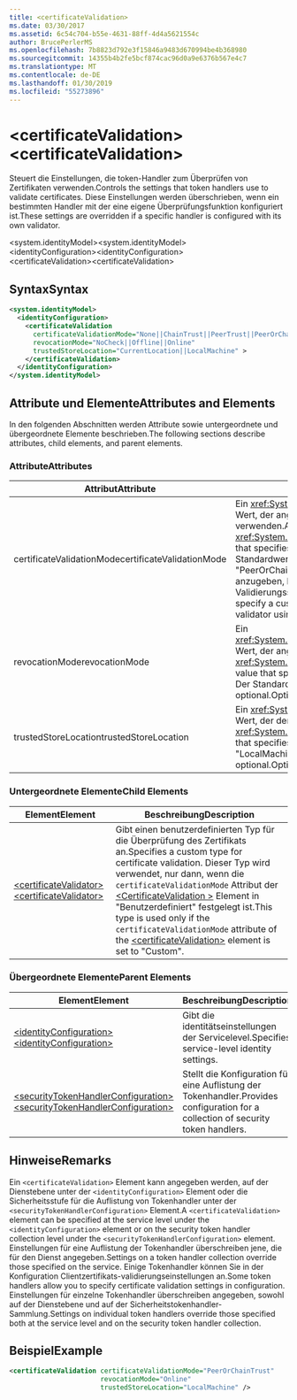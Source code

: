 ```yaml
---
title: <certificateValidation>
ms.date: 03/30/2017
ms.assetid: 6c54c704-b55e-4631-88ff-4d4a5621554c
author: BrucePerlerMS
ms.openlocfilehash: 7b8823d792e3f15846a9483d670994be4b368980
ms.sourcegitcommit: 14355b4b2fe5bcf874cac96d0a9e6376b567e4c7
ms.translationtype: MT
ms.contentlocale: de-DE
ms.lasthandoff: 01/30/2019
ms.locfileid: "55273896"
---
```

# <a name="certificatevalidation"></a><span data-ttu-id="49eb8-101">\<certificateValidation></span><span class="sxs-lookup"><span data-stu-id="49eb8-101">\<certificateValidation></span></span>
<span data-ttu-id="49eb8-102">Steuert die Einstellungen, die token-Handler zum Überprüfen von Zertifikaten verwenden.</span><span class="sxs-lookup"><span data-stu-id="49eb8-102">Controls the settings that token handlers use to validate certificates.</span></span> <span data-ttu-id="49eb8-103">Diese Einstellungen werden überschrieben, wenn ein bestimmten Handler mit der eine eigene Überprüfungsfunktion konfiguriert ist.</span><span class="sxs-lookup"><span data-stu-id="49eb8-103">These settings are overridden if a specific handler is configured with its own validator.</span></span>  
  
 <span data-ttu-id="49eb8-104">\<system.identityModel></span><span class="sxs-lookup"><span data-stu-id="49eb8-104">\<system.identityModel></span></span>  
<span data-ttu-id="49eb8-105">\<identityConfiguration></span><span class="sxs-lookup"><span data-stu-id="49eb8-105">\<identityConfiguration></span></span>  
<span data-ttu-id="49eb8-106">\<certificateValidation></span><span class="sxs-lookup"><span data-stu-id="49eb8-106">\<certificateValidation></span></span>  
  
## <a name="syntax"></a><span data-ttu-id="49eb8-107">Syntax</span><span class="sxs-lookup"><span data-stu-id="49eb8-107">Syntax</span></span>  
  
```xml  
<system.identityModel>  
  <identityConfiguration>  
    <certificateValidation  
      certificateValidationMode="None||ChainTrust||PeerTrust||PeerOrChainTrust||Custom"  
      revocationMode="NoCheck||Offline||Online"  
      trustedStoreLocation="CurrentLocation||LocalMachine" >  
    </certificateValidation>  
  </identityConfiguration>  
</system.identityModel>  
```  
  
## <a name="attributes-and-elements"></a><span data-ttu-id="49eb8-108">Attribute und Elemente</span><span class="sxs-lookup"><span data-stu-id="49eb8-108">Attributes and Elements</span></span>  
 <span data-ttu-id="49eb8-109">In den folgenden Abschnitten werden Attribute sowie untergeordnete und übergeordnete Elemente beschrieben.</span><span class="sxs-lookup"><span data-stu-id="49eb8-109">The following sections describe attributes, child elements, and parent elements.</span></span>  
  
### <a name="attributes"></a><span data-ttu-id="49eb8-110">Attribute</span><span class="sxs-lookup"><span data-stu-id="49eb8-110">Attributes</span></span>  
  
|<span data-ttu-id="49eb8-111">Attribut</span><span class="sxs-lookup"><span data-stu-id="49eb8-111">Attribute</span></span>|<span data-ttu-id="49eb8-112">Beschreibung</span><span class="sxs-lookup"><span data-stu-id="49eb8-112">Description</span></span>|  
|---------------|-----------------|  
|<span data-ttu-id="49eb8-113">certificateValidationMode</span><span class="sxs-lookup"><span data-stu-id="49eb8-113">certificateValidationMode</span></span>|<span data-ttu-id="49eb8-114">Ein <xref:System.ServiceModel.Security.X509CertificateValidationMode> Wert, der angibt, den Validierungsmodus für das x. 509-Zertifikat verwenden.</span><span class="sxs-lookup"><span data-stu-id="49eb8-114">An <xref:System.ServiceModel.Security.X509CertificateValidationMode> value that specifies the validation mode to use for the X.509 certificate.</span></span> <span data-ttu-id="49eb8-115">Der Standardwert ist "PeerOrChainTrust".</span><span class="sxs-lookup"><span data-stu-id="49eb8-115">The default value is "PeerOrChainTrust".</span></span> <span data-ttu-id="49eb8-116">Um ein benutzerdefiniertes Validierungssteuerelement anzugeben, legen Sie dieses Attribut auf "Custom", und geben Sie das Validierungssteuerelement mit der [ \<CertificateValidator >](../../../../../docs/framework/configure-apps/file-schema/windows-identity-foundation/certificatevalidator.md) Element.</span><span class="sxs-lookup"><span data-stu-id="49eb8-116">To specify a custom validator, set this attribute to "Custom" and specify the validator using the [\<certificateValidator>](../../../../../docs/framework/configure-apps/file-schema/windows-identity-foundation/certificatevalidator.md) element.</span></span> <span data-ttu-id="49eb8-117">Dies ist optional.</span><span class="sxs-lookup"><span data-stu-id="49eb8-117">Optional.</span></span>|  
|<span data-ttu-id="49eb8-118">revocationMode</span><span class="sxs-lookup"><span data-stu-id="49eb8-118">revocationMode</span></span>|<span data-ttu-id="49eb8-119">Ein <xref:System.Security.Cryptography.X509Certificates.X509RevocationMode> Wert, der angibt, den Sperrmodus für das x. 509-Zertifikat verwenden.</span><span class="sxs-lookup"><span data-stu-id="49eb8-119">An <xref:System.Security.Cryptography.X509Certificates.X509RevocationMode> value that specifies the revocation mode to use for the X.509 certificate.</span></span> <span data-ttu-id="49eb8-120">Der Standardwert lautet "Online".</span><span class="sxs-lookup"><span data-stu-id="49eb8-120">The default value is "Online".</span></span> <span data-ttu-id="49eb8-121">Dies ist optional.</span><span class="sxs-lookup"><span data-stu-id="49eb8-121">Optional.</span></span>|  
|<span data-ttu-id="49eb8-122">trustedStoreLocation</span><span class="sxs-lookup"><span data-stu-id="49eb8-122">trustedStoreLocation</span></span>|<span data-ttu-id="49eb8-123">Ein <xref:System.Security.Cryptography.X509Certificates.StoreLocation> Wert, der den x. 509-Zertifikatspeicher angibt.</span><span class="sxs-lookup"><span data-stu-id="49eb8-123">A <xref:System.Security.Cryptography.X509Certificates.StoreLocation> value that specifies the X.509 certificate store.</span></span> <span data-ttu-id="49eb8-124">Der Standardwert ist "LocalMachine".</span><span class="sxs-lookup"><span data-stu-id="49eb8-124">The default value is "LocalMachine".</span></span> <span data-ttu-id="49eb8-125">Dies ist optional.</span><span class="sxs-lookup"><span data-stu-id="49eb8-125">Optional.</span></span>|  
  
### <a name="child-elements"></a><span data-ttu-id="49eb8-126">Untergeordnete Elemente</span><span class="sxs-lookup"><span data-stu-id="49eb8-126">Child Elements</span></span>  
  
|<span data-ttu-id="49eb8-127">Element</span><span class="sxs-lookup"><span data-stu-id="49eb8-127">Element</span></span>|<span data-ttu-id="49eb8-128">Beschreibung</span><span class="sxs-lookup"><span data-stu-id="49eb8-128">Description</span></span>|  
|-------------|-----------------|  
|[<span data-ttu-id="49eb8-129">\<certificateValidator></span><span class="sxs-lookup"><span data-stu-id="49eb8-129">\<certificateValidator></span></span>](../../../../../docs/framework/configure-apps/file-schema/windows-identity-foundation/certificatevalidator.md)|<span data-ttu-id="49eb8-130">Gibt einen benutzerdefinierten Typ für die Überprüfung des Zertifikats an.</span><span class="sxs-lookup"><span data-stu-id="49eb8-130">Specifies a custom type for certificate validation.</span></span> <span data-ttu-id="49eb8-131">Dieser Typ wird verwendet, nur dann, wenn die `certificateValidationMode` Attribut der [ \<CertificateValidation >](../../../../../docs/framework/configure-apps/file-schema/windows-identity-foundation/certificatevalidation.md) Element in "Benutzerdefiniert" festgelegt ist.</span><span class="sxs-lookup"><span data-stu-id="49eb8-131">This type is used only if the `certificateValidationMode` attribute of the [\<certificateValidation>](../../../../../docs/framework/configure-apps/file-schema/windows-identity-foundation/certificatevalidation.md) element is set to "Custom".</span></span>|  
  
### <a name="parent-elements"></a><span data-ttu-id="49eb8-132">Übergeordnete Elemente</span><span class="sxs-lookup"><span data-stu-id="49eb8-132">Parent Elements</span></span>  
  
|<span data-ttu-id="49eb8-133">Element</span><span class="sxs-lookup"><span data-stu-id="49eb8-133">Element</span></span>|<span data-ttu-id="49eb8-134">Beschreibung</span><span class="sxs-lookup"><span data-stu-id="49eb8-134">Description</span></span>|  
|-------------|-----------------|  
|[<span data-ttu-id="49eb8-135">\<identityConfiguration></span><span class="sxs-lookup"><span data-stu-id="49eb8-135">\<identityConfiguration></span></span>](../../../../../docs/framework/configure-apps/file-schema/windows-identity-foundation/identityconfiguration.md)|<span data-ttu-id="49eb8-136">Gibt die identitätseinstellungen der Servicelevel.</span><span class="sxs-lookup"><span data-stu-id="49eb8-136">Specifies service-level identity settings.</span></span>|  
|[<span data-ttu-id="49eb8-137">\<securityTokenHandlerConfiguration></span><span class="sxs-lookup"><span data-stu-id="49eb8-137">\<securityTokenHandlerConfiguration></span></span>](../../../../../docs/framework/configure-apps/file-schema/windows-identity-foundation/securitytokenhandlerconfiguration.md)|<span data-ttu-id="49eb8-138">Stellt die Konfiguration für eine Auflistung der Tokenhandler.</span><span class="sxs-lookup"><span data-stu-id="49eb8-138">Provides configuration for a collection of security token handlers.</span></span>|  
  
## <a name="remarks"></a><span data-ttu-id="49eb8-139">Hinweise</span><span class="sxs-lookup"><span data-stu-id="49eb8-139">Remarks</span></span>  
 <span data-ttu-id="49eb8-140">Ein `<certificateValidation>` Element kann angegeben werden, auf der Dienstebene unter der `<identityConfiguration>` Element oder die Sicherheitsstufe für die Auflistung von Tokenhandler unter der `<securityTokenHandlerConfiguration>` Element.</span><span class="sxs-lookup"><span data-stu-id="49eb8-140">A `<certificateValidation>` element can be specified at the service level under the `<identityConfiguration>` element or on the security token handler collection level under the `<securityTokenHandlerConfiguration>` element.</span></span> <span data-ttu-id="49eb8-141">Einstellungen für eine Auflistung der Tokenhandler überschreiben jene, die für den Dienst angegeben.</span><span class="sxs-lookup"><span data-stu-id="49eb8-141">Settings on a token handler collection override those specified on the service.</span></span> <span data-ttu-id="49eb8-142">Einige Tokenhandler können Sie in der Konfiguration Clientzertifikats-validierungseinstellungen an.</span><span class="sxs-lookup"><span data-stu-id="49eb8-142">Some token handlers allow you to specify certificate validation settings in configuration.</span></span> <span data-ttu-id="49eb8-143">Einstellungen für einzelne Tokenhandler überschreiben angegeben, sowohl auf der Dienstebene und auf der Sicherheitstokenhandler-Sammlung.</span><span class="sxs-lookup"><span data-stu-id="49eb8-143">Settings on individual token handlers override those specified both at the service level and on the security token handler collection.</span></span>  
  
## <a name="example"></a><span data-ttu-id="49eb8-144">Beispiel</span><span class="sxs-lookup"><span data-stu-id="49eb8-144">Example</span></span>  
  
```xml  
<certificateValidation certificateValidationMode="PeerOrChainTrust"  
                       revocationMode="Online"  
                       trustedStoreLocation="LocalMachine" />  
```

